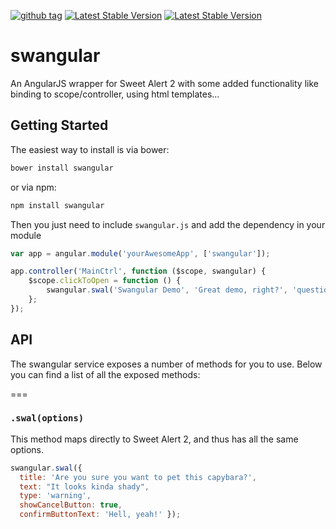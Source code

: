 [![github tag](https://img.shields.io/github/tag/skeymeulen/swangular.svg?style=flat-square)](https://github.com/skeymeulen/swangular/tags)
[![Latest Stable Version](https://img.shields.io/bower/v/ng-sweet-alert.svg?style=flat-square)](http://bower.io/search/?q=ng-sweet-alert)
[![Latest Stable Version](https://img.shields.io/npm/v/ng-sweet-alert.svg?style=flat-square)](https://www.npmjs.com/package/ng-sweet-alert)

# swangular

An AngularJS wrapper for Sweet Alert 2 with some added functionality like binding to scope/controller, using html templates...

## Getting Started

The easiest way to install is via bower:

```sh
bower install swangular
```

or via npm:

```sh
npm install swangular
```

Then you just need to include ``swangular.js`` and add the dependency in your module

```javascript
var app = angular.module('yourAwesomeApp', ['swangular']);

app.controller('MainCtrl', function ($scope, swangular) {
    $scope.clickToOpen = function () {
        swangular.swal('Swangular Demo', 'Great demo, right?', 'question')
    };
});
```

## API

The swangular service exposes a number of methods for you to use. Below you can find a list of all the exposed methods:

===

### ``.swal(options)``

This method maps directly to Sweet Alert 2, and thus has all the same options.

```javascript
swangular.swal({   
  title: 'Are you sure you want to pet this capybara?',
  text: "It looks kinda shady",
  type: 'warning',
  showCancelButton: true,
  confirmButtonText: 'Hell, yeah!' });
```

